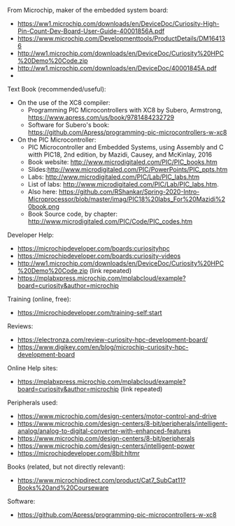 From Microchip, maker of the embedded system board:
* https://ww1.microchip.com/downloads/en/DeviceDoc/Curiosity-High-Pin-Count-Dev-Board-User-Guide-40001856A.pdf
* https://www.microchip.com/Developmenttools/ProductDetails/DM164136
* http://ww1.microchip.com/downloads/en/DeviceDoc/Curiosity%20HPC%20Demo%20Code.zip
* http://ww1.microchip.com/downloads/en/DeviceDoc/40001845A.pdf
* 

Text Book (recommended/useful):
* On the use of the XC8 compiler: 
   * Programming PIC Microcontrollers with XC8 by Subero, Armstrong,  https://www.apress.com/us/book/9781484232729 
   * Software for Subero's book: https://github.com/Apress/programming-pic-microcontrollers-w-xc8 
* On the PIC Microcontroller:
   * PIC Microcontroller and Embedded Systems, using Assembly and C witth PIC18, 2nd edition, by Mazidi, Causey, and McKinlay, 2016
   * Book website: http://www.microdigitaled.com/PIC/PIC_books.htm
   * Slides:http://www.microdigitaled.com/PIC/PowerPoints/PIC_ppts.htm
   * Labs: http://www.microdigitaled.com/PIC/Lab/PIC_labs.htm
   * List of labs: http://www.microdigitaled.com/PIC/Lab/PIC_labs.htm. 
   * Also here: https://github.com/RShankar/Spring-2020-Intro-Microprocessor/blob/master/imag/PIC18%20labs_For%20Mazidi%20book.png
   * Book Source code, by chapter: http://www.microdigitaled.com/PIC/Code/PIC_codes.htm
   
   
Developer Help:
* https://microchipdeveloper.com/boards:curiosityhpc
* https://microchipdeveloper.com/boards:curiosity-videos
* http://ww1.microchip.com/downloads/en/DeviceDoc/Curiosity%20HPC%20Demo%20Code.zip (link repeated)
* https://mplabxpress.microchip.com/mplabcloud/example?board=curiosity&author=microchip

Training (online, free):
* https://microchipdeveloper.com/training-self:start

Reviews:
* https://electronza.com/review-curiosity-hpc-development-board/
* https://www.digikey.com/en/blog/microchip-curiosity-hpc-development-board

Online Help sites:
* https://mplabxpress.microchip.com/mplabcloud/example?board=curiosity&author=microchip (link repeated)

Peripherals used:
* https://www.microchip.com/design-centers/motor-control-and-drive
* https://www.microchip.com/design-centers/8-bit/peripherals/intelligent-analog/analog-to-digital-converter-with-enhanced-features
* https://www.microchip.com/design-centers/8-bit/peripherals
* https://www.microchip.com/design-centers/intelligent-power
* https://microchipdeveloper.com/8bit:hltmr

Books (related, but not directly relevant):
* https://www.microchipdirect.com/product/Cat7_SubCat11?Books%20and%20Courseware

Software:
* https://github.com/Apress/programming-pic-microcontrollers-w-xc8

